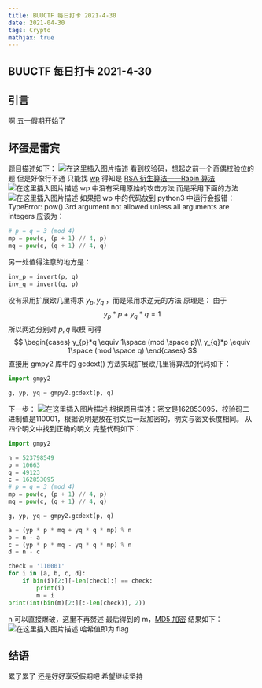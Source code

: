 ```yaml
---
title: BUUCTF 每日打卡 2021-4-30
date: 2021-04-30
tags: Crypto
mathjax: true
---
```


## BUUCTF 每日打卡 2021-4-30

## 引言

啊
五一假期开始了



## 坏蛋是雷宾

题目描述如下：
![在这里插入图片描述](https://img-blog.csdnimg.cn/20210430230435523.png?x-oss-process=image/watermark,type_ZmFuZ3poZW5naGVpdGk,shadow_10,text_aHR0cHM6Ly9ibG9nLmNzZG4ubmV0L3dlaXhpbl81MjQ0NjA5NQ==,size_16,color_FFFFFF,t_70)
看到校验码，想起之前一个奇偶校验位的题
但是好像行不通
只能找 [wp](https://blog.csdn.net/weixin_44017838/article/details/104895787)
得知是 [RSA 衍生算法——Rabin 算法](https://ctf-wiki.org/crypto/asymmetric/rsa/rsa_e_attack/#rsa-rabin)
![在这里插入图片描述](https://img-blog.csdnimg.cn/20210430230903257.png?x-oss-process=image/watermark,type_ZmFuZ3poZW5naGVpdGk,shadow_10,text_aHR0cHM6Ly9ibG9nLmNzZG4ubmV0L3dlaXhpbl81MjQ0NjA5NQ==,size_16,color_FFFFFF,t_70)
wp 中没有采用原始的攻击方法
而是采用下面的方法
![在这里插入图片描述](https://img-blog.csdnimg.cn/2021043023095216.png?x-oss-process=image/watermark,type_ZmFuZ3poZW5naGVpdGk,shadow_10,text_aHR0cHM6Ly9ibG9nLmNzZG4ubmV0L3dlaXhpbl81MjQ0NjA5NQ==,size_16,color_FFFFFF,t_70)
如果把 wp 中的代码放到 python3 中运行会报错：
TypeError: pow() 3rd argument not allowed unless all arguments are integers
应该为：

```python
# p = q = 3 (mod 4)
mp = pow(c, (p + 1) // 4, p)
mq = pow(c, (q + 1) // 4, q)
```
另一处值得注意的地方是：

```python
inv_p = invert(p, q)
inv_q = invert(q, p)
```
没有采用扩展欧几里得求 $y_{p},y_{q}$ ，而是采用求逆元的方法
原理是：
由于
$$
y_{p} * p + y_{q} * q = 1
$$
所以两边分别对 $p, q$ 取模
可得
$$
\begin{cases}
y_{p}*q \equiv 1\space (mod \space p)\\
y_{q}*p \equiv 1\space (mod \space q)
\end{cases}
$$
直接用 gmpy2 库中的 gcdext() 方法实现扩展欧几里得算法的代码如下：
```python
import gmpy2

g, yp, yq = gmpy2.gcdext(p, q)
```
下一步：
![在这里插入图片描述](https://img-blog.csdnimg.cn/20210430231746752.png)
根据题目描述：密文是162853095，校验码二进制值是110001，根据说明是放在明文后一起加密的，明文与密文长度相同。
从四个明文中找到正确的明文
完整代码如下：

```python
import gmpy2

n = 523798549
p = 10663
q = 49123
c = 162853095
# p = q = 3 (mod 4)
mp = pow(c, (p + 1) // 4, p)
mq = pow(c, (q + 1) // 4, q)

g, yp, yq = gmpy2.gcdext(p, q)

a = (yp * p * mq + yq * q * mp) % n
b = n - a
c = (yp * p * mq - yq * q * mp) % n
d = n - c

check = '110001'
for i in [a, b, c, d]:
    if bin(i)[2:][-len(check):] == check:
        print(i)
        m = i
print(int(bin(m)[2:][:-len(check)], 2))
```
n 可以直接爆破，这里不再赘述
最后得到的 m，[MD5 加密](https://tool.chinaz.com/tools/md5.aspx)
结果如下：
![在这里插入图片描述](https://img-blog.csdnimg.cn/20210430232002397.png?x-oss-process=image/watermark,type_ZmFuZ3poZW5naGVpdGk,shadow_10,text_aHR0cHM6Ly9ibG9nLmNzZG4ubmV0L3dlaXhpbl81MjQ0NjA5NQ==,size_16,color_FFFFFF,t_70)
哈希值即为 flag



## 结语

累了累了
还是好好享受假期吧
希望继续坚持